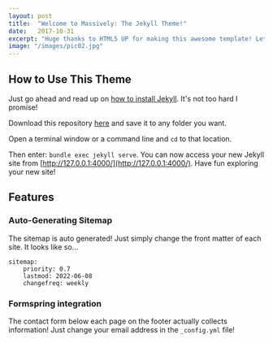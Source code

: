 ```yaml
---
layout: post
title:  "Welcome to Massively: The Jekyll Theme!"
date:   2017-10-31
excerpt: "Huge thanks to HTML5 UP for making this awesome template! Let's see what it can do"
image: "/images/pic02.jpg"
---
```


## How to Use This Theme

Just go ahead and read up on [how to install Jekyll](https://jekyllrb.com/). It's not too hard I promise!

Download this repository [here](https://github.com/iwiedenm/jekyll-theme-massively) and save it to any folder you want.

Open a terminal window or a command line and ```cd``` to that location.

Then enter: ```bundle exec jekyll serve```. You can now access your new Jekyll site from [http://127.0.0.1:4000/](http://127.0.0.1:4000/). Have fun exploring your new site!

## Features

### Auto-Generating Sitemap

The sitemap is auto generated! Just simply change the front matter of each site. It looks like so...

```
sitemap:
    priority: 0.7
    lastmod: 2022-06-08
    changefreq: weekly
```

### Formspring integration

The contact form below each page on the footer actually collects information! Just change your email address in the ```_config.yml``` file!
